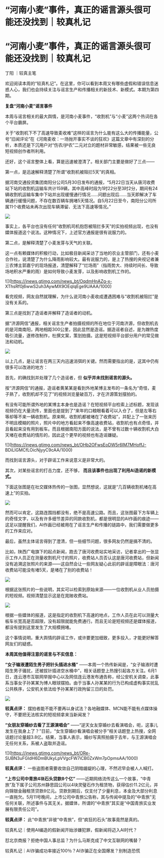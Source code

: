 # “河南小麦”事件，真正的谣言源头很可能还没找到｜较真札记

# “河南小麦”事件，真正的谣言源头很可能还没找到｜较真札记

丁阳 ｜较真主笔

欢迎阅读本周的“较真札记”。在这里，你可以看到本周又有哪些虚假和错误信息迷惑人心，我们也会持续关注与谣言生产和传播相关的新技术、新模式。本期为第四期。

**复盘“河南小麦”谣言事件**

本周与谣言相关的最大舆情，是河南小麦事件，“收割机”与“小麦”这两个热词在各个平台霸屏。

关于“收割机下不了高速导致麦收难”这样的谣言为什么能有这么大的传播能量，公号“旧闻评论”在《河南麦收：一场抛开事实不谈的狂欢》这篇文章中有深刻的分析，本质还是下沉用户对“伤农/护农”二元对立的题材非常敏感，结果被一些无良短视频创作者所利用。

还好，这个谣言整体上看，算是迅速被澄清了。相关部门主要是做好了三点——

第一点，是迅速解释清楚了所谓“收割机被阻拦5天”的真相。

据河南交通投资集团南阳分公司5月30日发布的通报，“5月22日当天从唐河收费站下站的收割机运输车共计159辆，其中高峰时段为1时22分至3时2分，期间有24辆收割机运输车集中下站并出现缓慢通行情况……问题出现后……当天即解决了车辆通行缓慢问题，不存在数百辆车拥堵5天情况。自5月22日至今，南阳分公司所属11个收费站未再次出现车辆滞留、无法下高速等情况。”

![](https://inews.gtimg.com/news_bt/OhQav1B_HVgjDpdL0FIG1_hKMyECpzCUF74D5sf3Jk3jgAA/1000)

事实上，各平台也没有任何“收割机司机抱怨被阻拦多天”的实拍视频出现，也没有媒体报道这个说法。这种情况下，上述官方通报是很有说服力的。

第二点，是解释清楚了小麦发芽与天气的关联。

这一点有赖媒体的积极行动，比如极目新闻采访了当地的农业主管部门，还有小麦合作社，说清楚了为什么降雨影响较大。最有说服力的，是上了热搜的央视记者兼三农博主郭嘉宁的现场报道，清楚解释了“烂场雨”（指雨势大、持续时间长、导致场地积水严重的雨）是如何导致小麦发芽，以及影响收割机工作的。

![](https://inews.gtimg.com/news_bt/OqdmHnAZg-x-
XThsRf0j6wwS2uh3AywMX9OEqlqEge9UAAA/1000)

看完视频，网友自然就理解，为什么说河南小麦收成遭遇困难与“收割机被阻拦”是没有关系的。

第三点是找到了造谣者并解释了造谣者的动机。

据“济源网信”通报，相关谣言生产者拍摄视频的所在地位于河南济源，但收割机去的是河南南阳，两地相距300公里，因此显然是造谣。据造谣者自述，是为蹭热度吸引流量，遂修改制作，杜撰文案，策划拍摄。这是短视频平台部分用户的常见做法和动机。

![](https://inews.gtimg.com/news_bt/Oi0yLZZluFpmdZrCn-4FlZwYEjcoUq3R0ll4wreqFLwjMAA/1000)

以上几点，是让谣言在两三天内迅速消弭的关键。然而需要指出的是，这其中仍有很多可以改进的地方：

首先，的确找到并处理了几个造谣者，但 **似乎并未找到谣言的源头。**

按“济源网信”的通报，造谣者黄某某是看到外地某博主发布的一条名为“奇怪，麦子熟了，收割机却不见了”的视频浏览量破百万，才在济源策划摆拍的。

有没有可能所谓外地的某博主本身也是造谣？在短视频平台检索上述标题，发现该视频仍在大量流传，里面也是提到了“来年的口粮眼看着可以入仓了，但是左等右等却等不来一辆收割机。原来啊，收割机都被堵在了收费站”，并配上了一张来历不明且模糊的照片，照片中的地方看起来不像高速收费站，收割机也有点奇怪，并且看起来没有用到板车。而且根据南阳方面的说法，是不曾有过数十辆收割机大白天堵在收费站的情形的，因此这个更早的视频也有造谣嫌疑。

![](https://inews.gtimg.com/news_bt/OHb2OFwsEoDW5r6IM7MHoffJ-
BDiLIGMCfLOicNjyyC9cAA/1000)

而找到谣言源头，对于辟谣工作来说意义是非常大的。

其次，对某些谣言的打击力度，还不够， **而且该事件也出现了利用AI造谣的新模式。**

下面这张图是在社交媒体热传的一张图，显然想说，这就是“几百辆收割机堵在高速上”的实拍。

![](https://inews.gtimg.com/news_bt/OQhqGPnyR2EoZmbzFGiH0P63fE3Pa_C1DFV32f9Ow9RoMAA/1000)

然而可以肯定，这路连围挡都没有，绝不是高速公路。而且，这张图最下方车辆上的奇怪文字，以及有许多细节差异的同款收割机，都是很明显的AI作画的痕迹——这足以提醒我们，AI作画已经被用在了谣言生产和传播的链路中，我们需要做更多的工作来应对。

最后，虽然主体谣言得到了澄清，但一些细节问题，很多网友仍然是搞不清的。

比如，陕西广电旗下的起点新闻，跑去了唐河收费站实地采访，记者拿出的一张显示工作人员正在测量收割机尺寸的照片，收费站人员否认这是唐河收费站，但新闻没有追溯这张照片的来源——这自然会让一些网友疑心此前的辟谣是障眼法：唐河收费站可能没有堵5天，是堵在了别的收费站！

![](https://inews.gtimg.com/news_bt/OI0VKc5yhbObHSfQuUmb2XOQ9uNTCtLChTpM8aSGsIDEcAA/1000)

根据这张照片的一些说明，其实可以检索到原始来源——一位收割机从业人员拍摄的短视频。视频清楚显示这是在晁陂收费站。

![](https://inews.gtimg.com/news_bt/OATCDnP3OO1PhBC9JlZEdbYzyh9tAJDD3XgQTWXfKiSIIAA/1000)

根据一些媒体的报道，这是指定的收割机下高速的地点，工作人员在此可以测量大板车长宽高是否超限，没有超限就能免费通行。而且无论是短视频还是媒体报道，都没有提到这里发生了大规模拥堵。

这个事情说明，重大舆情的辟谣工作，或许要更加细致，更多投入，才能更好解答网友们的疑惑。

**本周其他值得注意的谣言与不实信息：**

**“女子输液遭陌生男子把针头插进水桶”**
——本周一个热传新闻是，“女子输液时遭陌生男子骚扰，还被拔针插进空水桶中”，相关话题登上热搜引起各方关注。6月1日，连云港市互联网举报中心以及网信连云港发布通告称，经公安机关调查，此事系当事女子孙某某为博人眼球摆拍。由于当事人孙某某的行为已构成虚构事实扰乱公共秩序，公安机关依法给予孙某某行政拘留三日的处罚。

![](https://inews.gtimg.com/news_bt/Oq-K2PmmWgU6wnTPqCZxlGuFs_w9kMMmCyVfz9lSdepR4AA/1000)

**较真点评：** 摆拍者能不能不要再以身试法？各地融媒体、MCN能不能有点媒体操守，不要把无法核实的短视频拿来当新闻发？

**“女朋友穿婚纱去看了王源演唱会”**
——“逆天女友穿婚纱去看演唱会，呃，这事儿发生在我身上了？”日前，“女生穿婚纱看演唱会被分手”相关话题登上热搜，全网话题讨论量超3.8亿。结果，当事人表示，婚纱写真照拍摄于去年，与王源演唱会无任何关系，系被人盗取并造谣。

![](https://inews.gtimg.com/news_bt/ORe-
SUBN3uFGIdH6DmBUkyLpVVgcFW7iCB0ZxWm7pOpmsAA/1000)

**较真点评：** 一些盗图者需要收敛自己阴暗龌龊的心理，不然迟早会被人人喊打。

**“上市公司中青旅4块石头贷款8个亿”**
——近期网络流传这么一个故事，“中青旅”及下属子公司苏州静思园公司以4块灵璧石作为租赁物，获得估价11.2亿元，并向锦银金融租赁贷款8亿元。贷款到期后，仅支付了少量利息，本金及大部分利息一直拖欠。5月11号晚间，上市公司中青旅公告称，其与传闻中提及的“中青旅”无任何关联，所述事件与其无关。据媒体，所谓的“中青旅”其实是“中国青旅实业发展有限责任公司”。

**较真点评：** 此“中青旅”非彼“中青旅”，但“疯狂的石头”故事竟然是真的。

较真札记｜使用AI编造的假新闻开始涉嫌犯罪，假新闻将迈入AI时代？

怼北京商报？拒绝中国人事总监？为什么马斯克成了中文互联网的嘴替？

较真札记｜AI诈骗成功率接近100％？AI诈骗正在全国爆发？别制造恐慌

